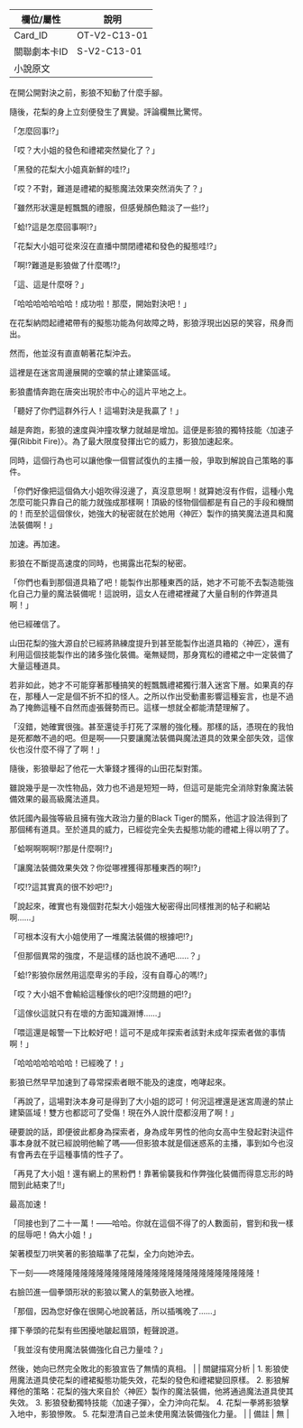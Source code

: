 | 欄位/屬性 | 說明 |
|---|---|
| Card_ID | OT-V2-C13-01 |
| 關聯劇本卡ID | S-V2-C13-01 |
| 小說原文 |
在開公開對決之前，影狼不知動了什麼手腳。

隨後，花梨的身上立刻便發生了異變。評論欄無比驚愕。

「怎麼回事!?」

「哎？大小姐的發色和禮裙突然變化了？」

「黑發的花梨大小姐真新鮮的哇!?」

「哎？不對，難道是禮裙的擬態魔法效果突然消失了？」

「雖然形狀還是輕飄飄的禮服，但感覺顏色黯淡了一些!?」

「蛤!?這是怎麼回事啊!?」

「花梨大小姐可從來沒在直播中關閉禮裙和發色的擬態哇!?」

「啊!?難道是影狼做了什麼嗎!?」

「這、這是什麼呀？」

「哈哈哈哈哈哈哈！成功啦！那麼，開始對決吧！」

在花梨納悶起禮裙帶有的擬態功能為何故障之時，影狼浮現出凶惡的笑容，飛身而出。

然而，他並沒有直直朝著花梨沖去。

這裡是在迷宮周邊展開的空曠的禁止建築區域。

影狼盡情奔跑在唐突出現於市中心的這片平地之上。

「聽好了你們這群外行人！這場對決是我贏了！」

越是奔跑，影狼的速度與沖撞攻擊力就越是增加。這便是影狼的獨特技能〈加速子彈(Ribbit Fire)〉。為了最大限度發揮出它的威力，影狼加速起來。

同時，這個行為也可以讓他像一個嘗試復仇的主播一般，爭取到解說自己策略的事件。

「你們好像把這個偽大小姐吹得沒邊了，真沒意思啊！就算她沒有作假，這種小鬼怎麼可能只靠自己的能力就強成那樣啊！頂級的怪物個個都是有自己的手段和機關的！而至於這個傢伙，她強大的秘密就在於她用〈神匠〉製作的搞笑魔法道具和魔法裝備啊！」

加速。再加速。

影狼在不斷提高速度的同時，也揭露出花梨的秘密。

「你們也看到那個道具箱了吧！能製作出那種東西的話，她才不可能不去製造能強化自己力量的魔法裝備呢！這說明，這女人在禮裙裡藏了大量自制的作弊道具啊！」

他已經確信了。

山田花梨的強大源自於已經將熟練度提升到甚至能製作出道具箱的〈神匠〉，還有利用這個技能製作出的諸多強化裝備。毫無疑問，那身寬松的禮裙之中一定裝備了大量這種道具。

若非如此，她才不可能穿著那種搞笑的輕飄飄禮裙獨行潛入迷宮下層。如果真的存在，那種人一定是個不折不扣的怪人。之所以作出受動畫影響這種妄言，也是不過為了掩飾這種不自然而虛張聲勢而已。這樣一想就全都能清楚理解了。

「沒錯，她確實很強。甚至還徒手打死了深層的強化種。那樣的話，憑現在的我怕是死都敵不過的吧。但是啊——只要讓魔法裝備與魔法道具的效果全部失效，這傢伙也沒什麼不得了了啊！」

隨後，影狼舉起了他花一大筆錢才獲得的山田花梨對策。

雖說幾乎是一次性物品，效力也不過是短短一時，但這可是能完全消除對象魔法裝備效果的最高級魔法道具。

依託國內最強等級且擁有強大政治力量的Black Tiger的關系，他這才設法得到了那個稀有道具。至於道具的威力，已經從完全失去擬態功能的禮裙上得以明了了。

「蛤啊啊啊啊!?那是什麼啊!?」

「讓魔法裝備效果失效？你從哪裡獲得那種東西的啊!?」

「哎!?這其實真的很不妙吧!?」

「說起來，確實也有幾個對花梨大小姐強大秘密得出同樣推測的帖子和網站啊……」

「可根本沒有大小姐使用了一堆魔法裝備的根據吧!?」

「但那個異常的強度，不是這樣的話也說不通吧……？」

「蛤!?影狼你居然用這麼卑劣的手段，沒有自尊心的嗎!?」

「哎？大小姐不會輸給這種傢伙的吧!?沒問題的吧!?」

「這傢伙這就只有在壞的方面知識淵博……」

「喂這還是報警一下比較好吧！這可不是成年探索者該對未成年探索者做的事情啊！」

「哈哈哈哈哈哈哈！已經晚了！」

影狼已然早早加速到了尋常探索者眼不能及的速度，咆哮起來。

「再說了，這場對決本身可是得到了大小姐的認可！何況這裡還是迷宮周邊的禁止建築區域！雙方也都認可了受傷！現在外人說什麼都沒用了啊！」

硬要說的話，即便彼此都身為探索者，身為成年男性的他向女高中生發起對決這件事本身就不就已經說明他輸了嗎——但影狼本就是個迷惑系的主播，事到如今也沒有會再去在乎這種事情的性子了。

「再見了大小姐！還有網上的黑粉們！靠著偷襲我和作弊強化裝備而得意忘形的時間到此結束了!!」

最高加速！

「同接也到了二十一萬！——哈哈。你就在這個不得了的人數面前，嘗到和我一樣的屈辱吧！偽大小姐！」

架著模型刀哄笑著的影狼瞄準了花梨，全力向她沖去。

下一刻——咚隆隆隆隆隆隆隆隆隆隆隆隆隆隆隆隆隆隆隆隆隆隆隆隆隆！

右臉凹進一個拳頭形狀的影狼以驚人的氣勢嵌入地裡。

「那個，因為您好像在很開心地說著話，所以插嘴晚了……」

揮下拳頭的花梨有些困擾地皺起眉頭，輕聲說道。

「我並沒有使用魔法裝備強化自己力量哇？」

然後，她向已然完全敗北的影狼宣告了無情的真相。
|
| 關鍵描寫分析 | 1. 影狼使用魔法道具使花梨的禮裙擬態功能失效，花梨的發色和禮裙變回原樣。 2. 影狼解釋他的策略：花梨的強大來自於〈神匠〉製作的魔法裝備，他將通過魔法道具使其失效。 3. 影狼發動獨特技能〈加速子彈〉，全力沖向花梨。 4. 花梨一拳將影狼擊入地中，影狼慘敗。 5. 花梨澄清自己並未使用魔法裝備強化力量。 |
| 備註 | 無 |
